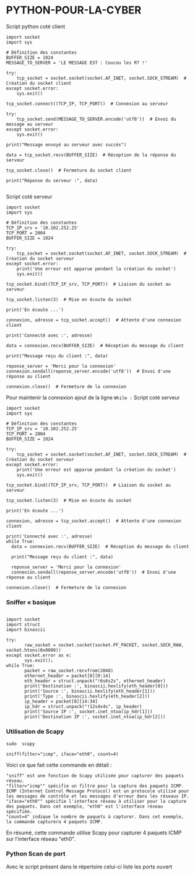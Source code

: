 # PYTHON-POUR-LA-CYBER

Script python coté client
```
import socket
import sys

# Définition des constantes
BUFFER_SIZE = 1024
MESSAGE_TO_SERVER = 'LE MESSAGE EST : Coucou les RT !'

try:
    tcp_socket = socket.socket(socket.AF_INET, socket.SOCK_STREAM)  # Création du socket client
except socket.error:
    sys.exit()

tcp_socket.connect((TCP_IP, TCP_PORT))  # Connexion au serveur

try:
    tcp_socket.send(MESSAGE_TO_SERVER.encode('utf8'))  # Envoi du message au serveur
except socket.error:
    sys.exit()

print("Message envoyé au serveur avec succès")

data = tcp_socket.recv(BUFFER_SIZE)  # Réception de la réponse du serveur

tcp_socket.close()  # Fermeture du socket client

print("Réponse du serveur :", data)


```

Script coté serveur

```
import socket
import sys

# Définition des constantes
TCP_IP_srv = '10.102.252.25'
TCP_PORT = 2004
BUFFER_SIZE = 1024

try:
    tcp_socket = socket.socket(socket.AF_INET, socket.SOCK_STREAM)  # Création du socket serveur
except socket.error:
    print('Une erreur est apparue pendant la création du socket')
    sys.exit()

tcp_socket.bind((TCP_IP_srv, TCP_PORT))  # Liaison du socket au serveur

tcp_socket.listen(3)  # Mise en écoute du socket

print('En écoute ...')

connexion, adresse = tcp_socket.accept()  # Attente d'une connexion client

print('Connecté avec :', adresse)

data = connexion.recv(BUFFER_SIZE)  # Réception du message du client

print("Message reçu du client :", data)

reponse_server = 'Merci pour la connexion'
connexion.sendall(reponse_server.encode('utf8'))  # Envoi d'une réponse au client

connexion.close()  # Fermeture de la connexion

```
Pour maintenir la connexion ajout de la ligne `While :`
Script coté serveur

```
import socket
import sys

# Définition des constantes
TCP_IP_srv = '10.102.252.25'
TCP_PORT = 2004
BUFFER_SIZE = 1024

try:
    tcp_socket = socket.socket(socket.AF_INET, socket.SOCK_STREAM)  # Création du socket serveur
except socket.error:
    print('Une erreur est apparue pendant la création du socket')
    sys.exit()

tcp_socket.bind((TCP_IP_srv, TCP_PORT))  # Liaison du socket au serveur

tcp_socket.listen(3)  # Mise en écoute du socket

print('En écoute ...')

connexion, adresse = tcp_socket.accept()  # Attente d'une connexion client

print('Connecté avec :', adresse)
while True:
  data = connexion.recv(BUFFER_SIZE)  # Réception du message du client

  print("Message reçu du client :", data)

  reponse_server = 'Merci pour la connexion'
  connexion.sendall(reponse_server.encode('utf8'))  # Envoi d'une réponse au client

connexion.close()  # Fermeture de la connexion

```
### Sniffer « basique
```

import socket
import struct
import binascii

try:
       raw_socket = socket.socket(socket.PF_PACKET, socket.SOCK_RAW, socket.htons(0x0800))
except socket.error as e:
       sys.exit();
while True:
       packet = raw_socket.recvfrom(2048)
       ethernet_header = packet[0][0:14]
       eth_header = struct.unpack("!6s6s2s", ethernet_header)
       print('Destination :', binascii.hexlify(eth_header[0]))
       print('Source :', binascii.hexlify(eth_header[1]))
       print('Type :', binascii.hexlify(eth_header[2]))
       ip_header = packet[0][14:34]
       ip_hdr = struct.unpack("!12s4s4s", ip_header)
       print('Source IP :', socket.inet_ntoa(ip_hdr[1]))
       print('Destination IP :', socket.inet_ntoa(ip_hdr[2]))

```
### Utilisation de Scapy
```
sudo  scapy
```
```
sniff(filter="icmp", iface="eth0", count=4)
```

Voici ce que fait cette commande en détail :

    "sniff" est une fonction de Scapy utilisée pour capturer des paquets réseau.
    "filter="icmp"" spécifie un filtre pour la capture des paquets ICMP. ICMP (Internet Control Message Protocol) est un protocole utilisé pour les messages de contrôle et les messages d'erreur dans les réseaux IP.
    "iface="eth0"" spécifie l'interface réseau à utiliser pour la capture des paquets. Dans cet exemple, "eth0" est l'interface réseau spécifiée.
    "count=4" indique le nombre de paquets à capturer. Dans cet exemple, la commande capturera 4 paquets ICMP.

En résumé, cette commande utilise Scapy pour capturer 4 paquets ICMP sur l'interface réseau "eth0".

### Python Scan de port

Avec le script présent dans le répertoire celui-ci liste les ports ouvert


